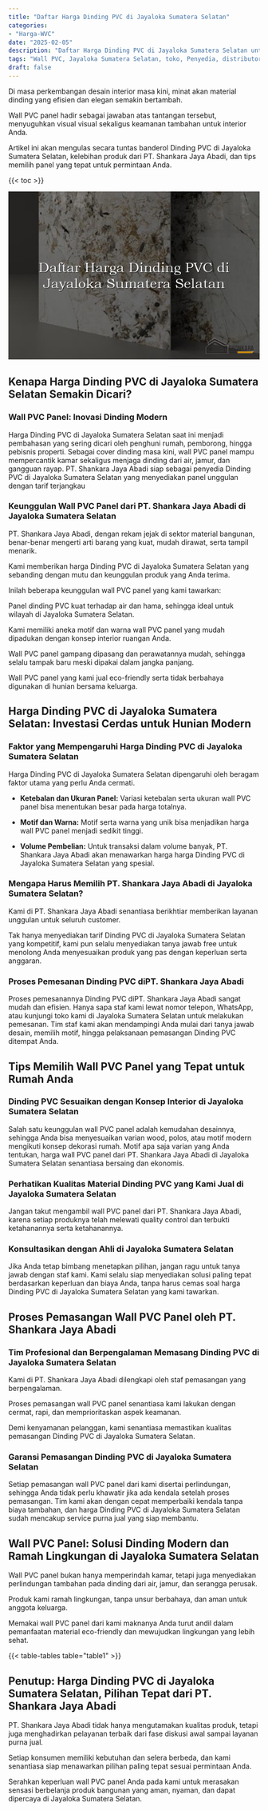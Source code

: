 ```yaml
---
title: "Daftar Harga Dinding PVC di Jayaloka Sumatera Selatan"
categories: 
- "Harga-WVC"
date: "2025-02-05"
description: "Daftar Harga Dinding PVC di Jayaloka Sumatera Selatan untuk rumah, kantor, dan gerai. Panel unggulan, beragam motif, variasi warna modern, beserta jasa pemasangan ditangani oleh tenaga ahli profesional dan garansi resmi!|Layanan penyediaan Dinding PVC di Jayaloka Sumatera Selatan bagi keperluan rumah, office, maupun gerai, beserta panel unggulan dan penempatan oleh tenaga ahli profesional serta garansi resmi.|Pilihan Dinding PVC di Jayaloka Sumatera Selatan yang terpercaya bagi tempat tinggal, perkantoran, serta ritel, bersama panel terbaik dan pemasangan ditangani oleh tim profesional dan garansi resmi.|Penyediaan Dinding PVC di Jayaloka Sumatera Selatan bagi hunian, office, dan gerai, beserta panel berkualitas dan pemasangan ditangani oleh teknisi ahli, lengkap beserta garansi resmi.}"
tags: "Wall PVC, Jayaloka Sumatera Selatan, toko, Penyedia, distributor"
draft: false
---
```


Di masa perkembangan desain interior masa kini, minat akan material dinding yang efisien dan elegan semakin bertambah.

Wall PVC panel hadir sebagai jawaban atas tantangan tersebut, menyuguhkan visual visual sekaligus keamanan tambahan untuk interior Anda.

Artikel ini akan mengulas secara tuntas banderol Dinding PVC di Jayaloka Sumatera Selatan, kelebihan produk dari PT. Shankara Jaya Abadi, dan tips memilih panel yang tepat untuk permintaan Anda.

{{< toc >}}

![Daftar Harga Dinding PVC di Jayaloka Sumatera Selatan](/images/Harga-WVC/Daftar-Harga-Dinding-PVC-di-Jayaloka-Sumatera-Selatan.png)


## Kenapa Harga Dinding PVC di Jayaloka Sumatera Selatan Semakin Dicari?

### Wall PVC Panel: Inovasi Dinding Modern

Harga Dinding PVC di Jayaloka Sumatera Selatan saat ini menjadi pembahasan yang sering dicari oleh penghuni rumah, pemborong, hingga pebisnis properti. Sebagai cover dinding masa kini, wall PVC panel mampu mempercantik kamar sekaligus menjaga dinding dari air, jamur, dan gangguan rayap. PT. Shankara Jaya Abadi siap sebagai penyedia Dinding PVC di Jayaloka Sumatera Selatan yang menyediakan panel unggulan dengan tarif terjangkau

### Keunggulan Wall PVC Panel dari PT. Shankara Jaya Abadi di Jayaloka Sumatera Selatan

PT. Shankara Jaya Abadi, dengan rekam jejak di sektor material bangunan, benar-benar mengerti arti barang yang kuat, mudah dirawat, serta tampil menarik.

Kami memberikan harga Dinding PVC di Jayaloka Sumatera Selatan yang sebanding dengan mutu dan keunggulan produk yang Anda terima.

Inilah beberapa keunggulan wall PVC panel yang kami tawarkan:

Panel dinding PVC kuat terhadap air dan hama, sehingga ideal untuk wilayah di Jayaloka Sumatera Selatan.

Kami memiliki aneka motif dan warna wall PVC panel yang mudah dipadukan dengan konsep interior ruangan Anda.

Wall PVC panel gampang dipasang dan perawatannya mudah, sehingga selalu tampak baru meski dipakai dalam jangka panjang.

Wall PVC panel yang kami jual eco-friendly serta tidak berbahaya digunakan di hunian bersama keluarga.

## Harga Dinding PVC di Jayaloka Sumatera Selatan: Investasi Cerdas untuk Hunian Modern

### Faktor yang Mempengaruhi Harga Dinding PVC di Jayaloka Sumatera Selatan

Harga Dinding PVC di Jayaloka Sumatera Selatan dipengaruhi oleh beragam faktor utama yang perlu Anda cermati.

- **Ketebalan dan Ukuran Panel:** Variasi ketebalan serta ukuran wall PVC panel bisa menentukan besar pada harga totalnya.

- **Motif dan Warna:** Motif serta warna yang unik bisa menjadikan harga wall PVC panel menjadi sedikit tinggi.

- **Volume Pembelian:** Untuk transaksi dalam volume banyak, PT. Shankara Jaya Abadi akan menawarkan harga harga Dinding PVC di Jayaloka Sumatera Selatan yang spesial.

### Mengapa Harus Memilih PT. Shankara Jaya Abadi di Jayaloka Sumatera Selatan?

Kami di PT. Shankara Jaya Abadi senantiasa berikhtiar memberikan layanan unggulan untuk seluruh customer.

Tak hanya menyediakan tarif Dinding PVC di Jayaloka Sumatera Selatan yang kompetitif, kami pun selalu menyediakan tanya jawab free untuk menolong Anda menyesuaikan produk yang pas dengan keperluan serta anggaran.

### Proses Pemesanan Dinding PVC diPT. Shankara Jaya Abadi

Proses pemesanannya Dinding PVC diPT. Shankara Jaya Abadi sangat mudah dan efisien. Hanya sapa staf kami lewat nomor telepon, WhatsApp, atau kunjungi toko kami di Jayaloka Sumatera Selatan untuk melakukan pemesanan. Tim staf kami akan mendampingi Anda mulai dari tanya jawab desain, memilih motif, hingga pelaksanaan pemasangan Dinding PVC ditempat Anda.

## Tips Memilih Wall PVC Panel yang Tepat untuk Rumah Anda

### Dinding PVC Sesuaikan dengan Konsep Interior di Jayaloka Sumatera Selatan

Salah satu keunggulan wall PVC panel adalah kemudahan desainnya, sehingga Anda bisa menyesuaikan varian wood, polos, atau motif modern mengikuti konsep dekorasi rumah. Motif apa saja varian yang Anda tentukan, harga wall PVC panel dari PT. Shankara Jaya Abadi di Jayaloka Sumatera Selatan senantiasa bersaing dan ekonomis.

### Perhatikan Kualitas Material Dinding PVC yang Kami Jual di Jayaloka Sumatera Selatan

Jangan takut mengambil wall PVC panel dari PT. Shankara Jaya Abadi, karena setiap produknya telah melewati quality control dan terbukti ketahanannya serta ketahanannya.

### Konsultasikan dengan Ahli di Jayaloka Sumatera Selatan

Jika Anda tetap bimbang menetapkan pilihan, jangan ragu untuk tanya jawab dengan staf kami. Kami selalu siap menyediakan solusi paling tepat berdasarkan keperluan dan biaya Anda, tanpa harus cemas soal harga Dinding PVC di Jayaloka Sumatera Selatan yang kami tawarkan.

## Proses Pemasangan Wall PVC Panel oleh PT. Shankara Jaya Abadi

### Tim Profesional dan Berpengalaman Memasang Dinding PVC di Jayaloka Sumatera Selatan

Kami di PT. Shankara Jaya Abadi dilengkapi oleh staf pemasangan yang berpengalaman.

Proses pemasangan wall PVC panel senantiasa kami lakukan dengan cermat, rapi, dan memprioritaskan aspek keamanan.

Demi kenyamanan pelanggan, kami senantiasa memastikan kualitas pemasangan Dinding PVC di Jayaloka Sumatera Selatan.

### Garansi Pemasangan Dinding PVC di Jayaloka Sumatera Selatan

Setiap pemasangan wall PVC panel dari kami disertai perlindungan, sehingga Anda tidak perlu khawatir jika ada kendala setelah proses pemasangan. Tim kami akan dengan cepat memperbaiki kendala tanpa biaya tambahan, dan harga Dinding PVC di Jayaloka Sumatera Selatan sudah mencakup service purna jual yang siap membantu.

## Wall PVC Panel: Solusi Dinding Modern dan Ramah Lingkungan di Jayaloka Sumatera Selatan

Wall PVC panel bukan hanya memperindah kamar, tetapi juga menyediakan perlindungan tambahan pada dinding dari air, jamur, dan serangga perusak.

Produk kami ramah lingkungan, tanpa unsur berbahaya, dan aman untuk anggota keluarga.

Memakai wall PVC panel dari kami maknanya Anda turut andil dalam pemanfaatan material eco-friendly dan mewujudkan lingkungan yang lebih sehat.

{{< table-tables table="table1" >}}

## Penutup: Harga Dinding PVC di Jayaloka Sumatera Selatan, Pilihan Tepat dari PT. Shankara Jaya Abadi

PT. Shankara Jaya Abadi tidak hanya mengutamakan kualitas produk, tetapi juga menghadirkan pelayanan terbaik dari fase diskusi awal sampai layanan purna jual.

Setiap konsumen memiliki kebutuhan dan selera berbeda, dan kami senantiasa siap menawarkan pilihan paling tepat sesuai permintaan Anda.

Serahkan keperluan wall PVC panel Anda pada kami untuk merasakan sensasi berbelanja produk bangunan yang aman, nyaman, dan dapat dipercaya di Jayaloka Sumatera Selatan.